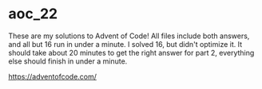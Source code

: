 # aoc_22
These are my solutions to Advent of Code!
All files include both answers, and all but 16 run in under a minute.
I solved 16, but didn't optimize it. It should take about 20 minutes to get the right answer for part 2, everything else should finish in under a minute.

https://adventofcode.com/
